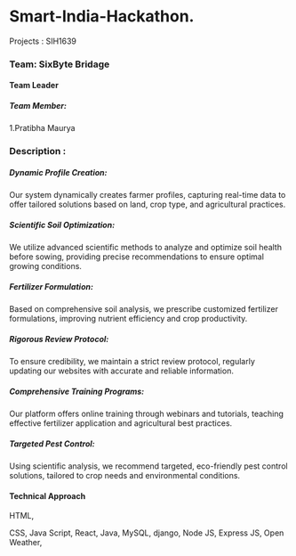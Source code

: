 # Smart-India-Hackathon.
Projects : SIH1639
<h3>Team: SixByte Bridage</h3>
<h4>Team Leader</h4>
<h5>Team Member:</h5>
1.Pratibha Maurya
<br>
<h3>Description :</h3>
<h5>Dynamic Profile Creation:</h5>
Our system dynamically creates farmer profiles, capturing real-time data to offer tailored solutions based on land, crop type, and agricultural practices.
<h5>Scientific Soil Optimization:</h5>
We utilize advanced scientific methods to analyze and optimize soil health before sowing, providing precise recommendations to ensure optimal growing conditions.
<h5>Fertilizer Formulation:</h5>
Based on comprehensive soil analysis, we prescribe customized fertilizer formulations, improving nutrient efficiency and crop productivity.
<h5>Rigorous Review Protocol:</h5>
To ensure credibility, we maintain a strict review protocol, regularly updating our websites with accurate and reliable information.
<h5>Comprehensive Training Programs:</h5>
Our platform offers online training through webinars and tutorials, teaching effective fertilizer application and agricultural best practices.
<h5>Targeted Pest Control:</h5>
Using scientific analysis, we recommend targeted, eco-friendly pest control solutions, tailored to crop needs and environmental conditions.
<br>
<h4>Technical Approach</h4>
<p>HTML,</p> 
CSS,
Java Script,
React,
Java,
MySQL,
django,
Node JS,
Express JS,
Open Weather,





